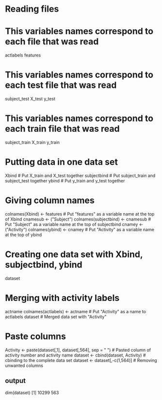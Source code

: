# Reading files
# This variables names correspond to each file that was read
actlabels
features

# This variables names correspond to each test file that was read
subject_test
X_test
y_test

# This variables names correspond to each train file that was read
subject_train
X_train
y_train

# Putting data in one data set
Xbind # Put X_train and X_test together
subjectbind # Put subject_train and subject_test  together
ybind # Put  y_train and y_test together

# Giving column names
colnames(Xbind) <- features # Put "features" as a variable name at the top of Xbind
cnamesub <- ("Subject")
colnames(subjectbind) <- cnamesub # Put "Subject" as a variable name at the top of subjectbind
cnamey <- ("Activity")
colnames(ybind) <- cnamey # Put "Activity" as a variable name at the top of ybind

# Creating one data set with Xbind, subjectbind, ybind
dataset

# Merging with activity labels
actname
colnames(actlabels) <- actname # Put "Activity" as a name to actlabels
dataset # Merged data set with "Activity"

# Paste columns
Activity <- paste(dataset[,1], dataset[,564], sep = " ") # Pasted column of activity number and activity name
dataset <- cbind(dataset, Activity) # cbinding to the complete data set
dataset <- dataset[,-c(1,564)] # Removing unwanted columns

## output 
dim(dataset)
[1] 10299   563

